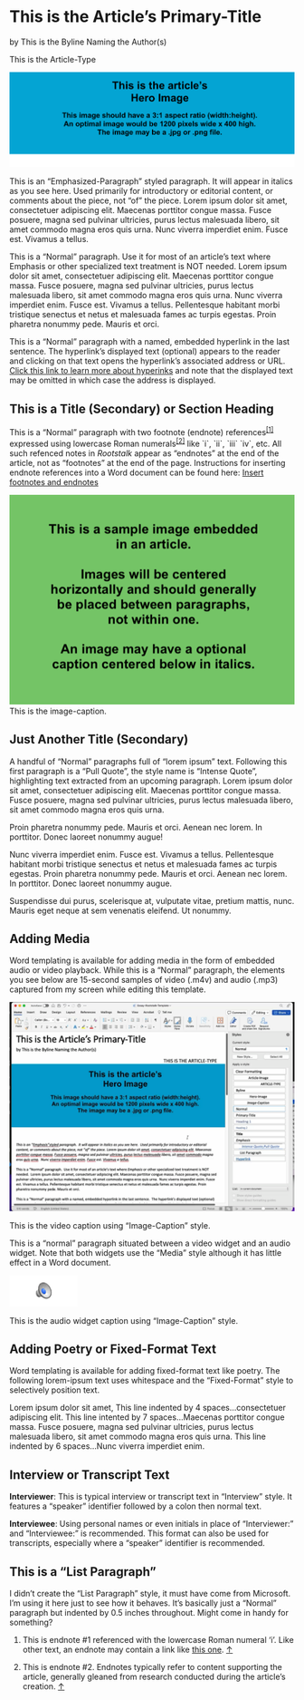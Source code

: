 <h1 class="Primary-Title">This is the Article’s Primary-Title</h1><p class="Byline">by This is the Byline Naming the Author(s)</p><p class="Article-Type">This is the Article-Type</p><img class="Hero-Image"><img src="1.png" /></img><p class="Emphasized-Paragraph">This is an “Emphasized-Paragraph” styled paragraph.  It will appear in italics as you see here.  Used primarily for introductory or editorial content, or comments about the piece, not “of” the piece. Lorem ipsum dolor sit amet, consectetuer adipiscing elit. Maecenas porttitor congue massa. Fusce posuere, magna sed pulvinar ultricies, purus lectus malesuada libero, sit amet commodo magna eros quis urna.  Nunc viverra imperdiet enim. Fusce est. Vivamus a tellus.  </p><p>This is a “Normal” paragraph.  Use it for most of an article’s text where Emphasis or other specialized text treatment is NOT needed.  Lorem ipsum dolor sit amet, consectetuer adipiscing elit. Maecenas porttitor congue massa. Fusce posuere, magna sed pulvinar ultricies, purus lectus malesuada libero, sit amet commodo magna eros quis urna.  Nunc viverra imperdiet enim. Fusce est. Vivamus a tellus. Pellentesque habitant morbi tristique senectus et netus et malesuada fames ac turpis egestas. Proin pharetra nonummy pede. Mauris et orci.</p><p>This is a “Normal” paragraph with a named, embedded hyperlink in the last sentence.  The hyperlink’s displayed text (optional) appears to the reader and clicking on that text opens the hyperlink’s associated address or URL.  <a href="https://support.microsoft.com/en-us/office/embed-or-link-to-a-file-in-word-8d1a0ffd-956d-4368-887c-b374237b8d3a">Click this link to learn more about hyperinks</a> and note that the displayed text may be omitted in which case the address is displayed.</p><h2 class="Title">This is a Title (Secondary) or Section Heading</h2><p>This is a “Normal” paragraph with two footnote (endnote) references<sup><a href="#endnote-2" id="endnote-ref-2">[1]</a></sup> expressed using lowercase Roman numerals<sup><a href="#endnote-3" id="endnote-ref-3">[2]</a></sup> like `i`, `ii`, `iii` `iv`, etc.   All such refenced notes in <em>Rootstalk</em> appear as “endnotes” at the end of the article, not as “footnotes” at the end of the page.  Instructions for inserting endnote references into a Word document can be found here:  <a href="https://support.microsoft.com/en-us/office/insert-footnotes-and-endnotes-61f3fb1a-4717-414c-9a8f-015a5f3ff4cb">Insert footnotes and endnotes</a></p><img class="Article-Image"><img src="2.png" /></img><figcaption class="Image-Caption">This is the image-caption.</figcaption><h2 class="Title">Just Another Title (Secondary)</h2><p>A handful of “Normal” paragraphs full of “lorem ipsum” text.  Following this first paragraph is a “Pull Quote”, the style name is “Intense Quote”, highlighting text extracted from an upcoming paragraph.  Lorem ipsum dolor sit amet, consectetuer adipiscing elit. Maecenas porttitor congue massa. Fusce posuere, magna sed pulvinar ultricies, purus lectus malesuada libero, sit amet commodo magna eros quis urna.</p><p class="Intense-Quote">Proin pharetra nonummy pede. Mauris et orci.  Aenean nec lorem. In porttitor. Donec laoreet nonummy augue!</p><p>Nunc viverra imperdiet enim. Fusce est. Vivamus a tellus.  Pellentesque habitant morbi tristique senectus et netus et malesuada fames ac turpis egestas. Proin pharetra nonummy pede. Mauris et orci.  Aenean nec lorem. In porttitor. Donec laoreet nonummy augue.  </p><p>Suspendisse dui purus, scelerisque at, vulputate vitae, pretium mattis, nunc. Mauris eget neque at sem venenatis eleifend. Ut nonummy.</p><h2 class="Title">Adding Media </h2><p>Word templating is available for adding media in the form of embedded audio or video playback.  While this is a “Normal” paragraph, the elements you see below are 15-second samples of video (.m4v) and audio (.mp3) captured from my screen while editing this template.</p><p><em><img src="3.png" /></em></p><figcaption class="Image-Caption">This is the video caption using “Image-Caption” style.</figcaption><p>This is a “normal” paragraph situated between a video widget and an audio widget.  Note that both widgets use the “Media” style although it has little effect in a Word document.    </p><p>	</p><p class="Media"><img src="4.png" /></p><figcaption class="Image-Caption">This is the audio widget caption using “Image-Caption” style.</figcaption><p>	</p><h2 class="Title">Adding Poetry or Fixed-Format Text  </h2><p>Word templating is available for adding fixed-format text like poetry.   The following lorem-ipsum text uses whitespace and the “Fixed-Format” style to selectively position text.  </p><p class="Fixed-Format">Lorem ipsum dolor sit amet,     This line indented by 4 spaces…consectetuer adipiscing elit.        This line intented by 7 spaces…Maecenas porttitor congue massa. Fusce posuere, magna sed pulvinar ultricies, purus lectus malesuada libero, sit amet commodo magna 		eros		 quis urna.      This line indented by 6 spaces…Nunc viverra imperdiet enim. </p><h2 class="Title">Interview or Transcript Text   </h2><p><strong>Interviewer</strong>:  This is typical interview or transcript text in “Interview” style.  It features a “speaker” identifier followed by a colon then normal text. </p><p class="Interview"><strong>Interviewee</strong>:  Using personal names or even initials in place of “Interviewer:” and “Interviewee:” is recommended.   This format can also be used for transcripts, especially where a “speaker” identifier is recommended.   </p><h2 class="Title">This is a “List Paragraph”    </h2><p class="List-Paragraph">I didn’t create the “List Paragraph” style, it must have come from Microsoft.  I’m using it here just to see how it behaves.  It’s basically just a “Normal” paragraph but indented by 0.5 inches throughout.  Might come in handy for something?  </p><ol><li id="endnote-2"><p> This is endnote #1 referenced with the lowercase Roman numeral ‘i’.  Like other text, an endnote may contain a link like <a href="https://support.microsoft.com/en-us/office/insert-footnotes-and-endnotes-61f3fb1a-4717-414c-9a8f-015a5f3ff4cb">this one</a>. <a href="#endnote-ref-2">↑</a></p></li><li id="endnote-3"><p> This is endnote #2.  Endnotes typically refer to content supporting the article, generally gleaned from research conducted during the article’s creation. <a href="#endnote-ref-3">↑</a></p></li></ol>